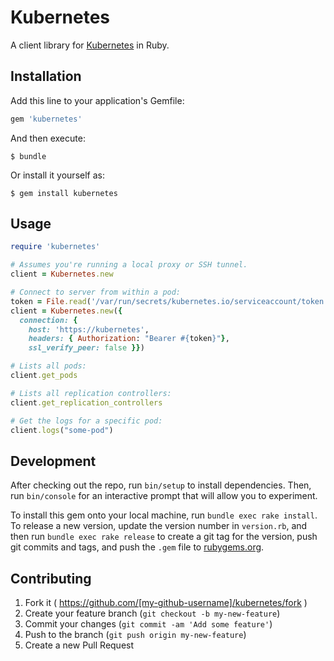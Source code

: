 # Kubernetes

A client library for [Kubernetes](http://kubernetes.io/) in Ruby.

## Installation

Add this line to your application's Gemfile:

```ruby
gem 'kubernetes'
```

And then execute:

    $ bundle

Or install it yourself as:

    $ gem install kubernetes

## Usage

```ruby
require 'kubernetes'

# Assumes you're running a local proxy or SSH tunnel.
client = Kubernetes.new

# Connect to server from within a pod:
token = File.read('/var/run/secrets/kubernetes.io/serviceaccount/token')
client = Kubernetes.new({
  connection: {
    host: 'https://kubernetes', 
    headers: { Authorization: "Bearer #{token}"}, 
    ssl_verify_peer: false }})

# Lists all pods:
client.get_pods

# Lists all replication controllers:
client.get_replication_controllers

# Get the logs for a specific pod:
client.logs("some-pod")
```

## Development

After checking out the repo, run `bin/setup` to install dependencies. Then, run `bin/console` for an interactive prompt that will allow you to experiment.

To install this gem onto your local machine, run `bundle exec rake install`. To release a new version, update the version number in `version.rb`, and then run `bundle exec rake release` to create a git tag for the version, push git commits and tags, and push the `.gem` file to [rubygems.org](https://rubygems.org).

## Contributing

1. Fork it ( https://github.com/[my-github-username]/kubernetes/fork )
2. Create your feature branch (`git checkout -b my-new-feature`)
3. Commit your changes (`git commit -am 'Add some feature'`)
4. Push to the branch (`git push origin my-new-feature`)
5. Create a new Pull Request
